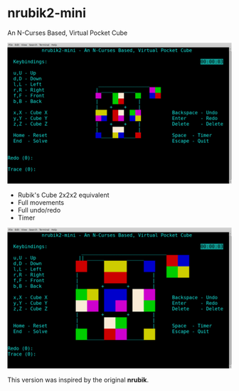 # nrubik2-mini
An N-Curses Based, Virtual Pocket Cube

![Mini-Cube](nrubik2-mini.jpg?raw=true)

 - Rubik's Cube 2x2x2 equivalent
 - Full movements
 - Full undo/redo
 - Timer

![Big-Cubies](nrubik2-mini_big.jpg?raw=true)

This version was inspired by the original **nrubik**.
